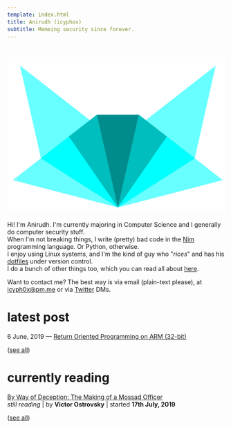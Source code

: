 ```yaml
---
template: index.html
title: Anirudh (icyphox)
subtitle: Memeing security since forever.
---
```


<h1 align=center>
    <img src=/static/icynobg.svg class=logo>
</h1>

Hi! I'm Anirudh. I'm currently majoring in Computer Science and 
I generally do computer security stuff.  
When I'm not breaking things, I write (pretty) bad code in the [Nim](https://nim-lang.org)
programming language. Or Python, otherwise.  
I enjoy using Linux systems, and I'm the kind of guy who "*rices*"
and has his [dotfiles](https://github.com/icyphox/dotfiles) under version control.  
I do a bunch of other things too, which you can read all about [here](/about).

Want to contact me? The best way is via email (plain-text please), at [icyph0x@pm.me](mailto:icyph0x@pm.me)
or via [Twitter](https://twitter.com/icyphox) DMs.

# latest post 

6 June, 2019 — [Return Oriented Programming on ARM (32-bit)](/blog/rop-on-arm)

([see all](/blog))

# currently reading

[By Way of Deception: The Making of a Mossad Officer](https://www.amazon.in/Way-Deception-Making-Mossad-Officer/dp/0971759502)  
*still reading* | by **Victor Ostrovsky** | started **17th July, 2019**

([see all](/reading))
